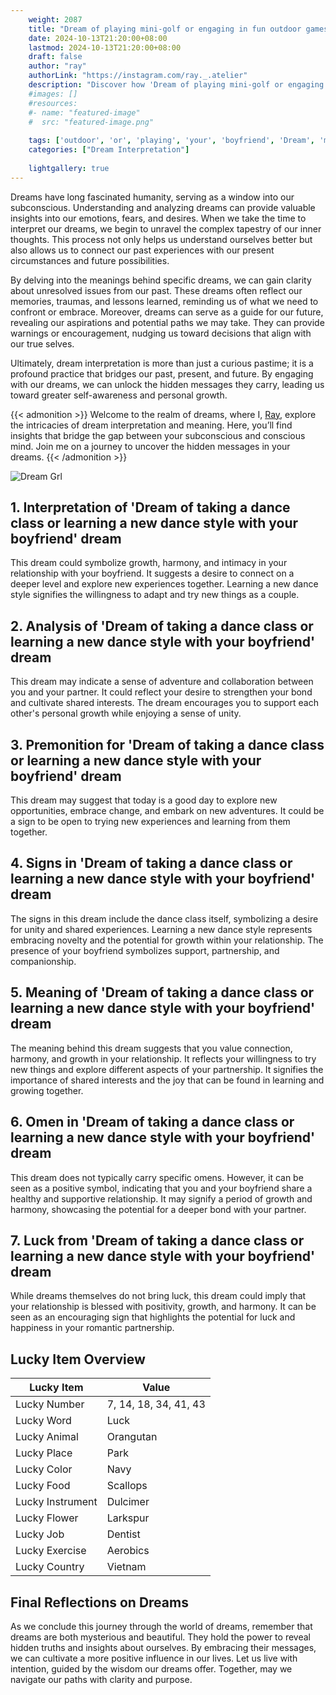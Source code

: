 ```yaml
---
    weight: 2087
    title: "Dream of playing mini-golf or engaging in fun outdoor games with your boyfriend"  # Assuming 'title' column exists
    date: 2024-10-13T21:20:00+08:00
    lastmod: 2024-10-13T21:20:00+08:00
    draft: false
    author: "ray"
    authorLink: "https://instagram.com/ray._.atelier"
    description: "Discover how 'Dream of playing mini-golf or engaging in fun outdoor games with your boyfriend' can interpret your future and uncover its significant meanings in your life."
    #images: []
    #resources:
    #- name: "featured-image"
    #  src: "featured-image.png"
    
    tags: ['outdoor', 'or', 'playing', 'your', 'boyfriend', 'Dream', 'mini-golf', 'engaging', 'games', 'in', 'of', 'with', 'fun']
    categories: ["Dream Interpretation"]
    
    lightgallery: true
---
```

    
Dreams have long fascinated humanity, serving as a window into our subconscious. Understanding and analyzing dreams can provide valuable insights into our emotions, fears, and desires. When we take the time to interpret our dreams, we begin to unravel the complex tapestry of our inner thoughts. This process not only helps us understand ourselves better but also allows us to connect our past experiences with our present circumstances and future possibilities.

By delving into the meanings behind specific dreams, we can gain clarity about unresolved issues from our past. These dreams often reflect our memories, traumas, and lessons learned, reminding us of what we need to confront or embrace. Moreover, dreams can serve as a guide for our future, revealing our aspirations and potential paths we may take. They can provide warnings or encouragement, nudging us toward decisions that align with our true selves.

Ultimately, dream interpretation is more than just a curious pastime; it is a profound practice that bridges our past, present, and future. By engaging with our dreams, we can unlock the hidden messages they carry, leading us toward greater self-awareness and personal growth.

{{< admonition >}}
Welcome to the realm of dreams, where I, [Ray](https://instagram.com/ray._.atelier), explore the intricacies of dream interpretation and meaning. Here, you’ll find insights that bridge the gap between your subconscious and conscious mind. Join me on a journey to uncover the hidden messages in your dreams.
{{< /admonition >}}

![Dream Grl](https://cdn.pixabay.com/photo/2017/11/02/03/35/gothic-2910057_1280.jpg "Dream Grl")

## 1. Interpretation of 'Dream of taking a dance class or learning a new dance style with your boyfriend' dream

This dream could symbolize growth, harmony, and intimacy in your relationship with your boyfriend. It suggests a desire to connect on a deeper level and explore new experiences together. Learning a new dance style signifies the willingness to adapt and try new things as a couple.

## 2. Analysis of 'Dream of taking a dance class or learning a new dance style with your boyfriend' dream

This dream may indicate a sense of adventure and collaboration between you and your partner. It could reflect your desire to strengthen your bond and cultivate shared interests. The dream encourages you to support each other's personal growth while enjoying a sense of unity.

## 3. Premonition for 'Dream of taking a dance class or learning a new dance style with your boyfriend' dream

This dream may suggest that today is a good day to explore new opportunities, embrace change, and embark on new adventures. It could be a sign to be open to trying new experiences and learning from them together.

## 4. Signs in 'Dream of taking a dance class or learning a new dance style with your boyfriend' dream

The signs in this dream include the dance class itself, symbolizing a desire for unity and shared experiences. Learning a new dance style represents embracing novelty and the potential for growth within your relationship. The presence of your boyfriend symbolizes support, partnership, and companionship.

## 5. Meaning of 'Dream of taking a dance class or learning a new dance style with your boyfriend' dream

The meaning behind this dream suggests that you value connection, harmony, and growth in your relationship. It reflects your willingness to try new things and explore different aspects of your partnership. It signifies the importance of shared interests and the joy that can be found in learning and growing together.

## 6. Omen in 'Dream of taking a dance class or learning a new dance style with your boyfriend' dream

This dream does not typically carry specific omens. However, it can be seen as a positive symbol, indicating that you and your boyfriend share a healthy and supportive relationship. It may signify a period of growth and harmony, showcasing the potential for a deeper bond with your partner.

## 7. Luck from 'Dream of taking a dance class or learning a new dance style with your boyfriend' dream

While dreams themselves do not bring luck, this dream could imply that your relationship is blessed with positivity, growth, and harmony. It can be seen as an encouraging sign that highlights the potential for luck and happiness in your romantic partnership.

## Lucky Item Overview
| Lucky Item          | Value              |
|---------------|--------------------|
| Lucky Number        | 7, 14, 18, 34, 41, 43  |
| Lucky Word          | Luck |
| Lucky Animal        | Orangutan |
| Lucky Place         | Park     |
| Lucky Color         | Navy     |
| Lucky Food          | Scallops      |
| Lucky Instrument    | Dulcimer |
| Lucky Flower        | Larkspur    |
| Lucky Job           | Dentist       |
| Lucky Exercise      | Aerobics  |
| Lucky Country       | Vietnam    |


##  Final Reflections on Dreams

As we conclude this journey through the world of dreams, remember that dreams are both mysterious and beautiful. They hold the power to reveal hidden truths and insights about ourselves. By embracing their messages, we can cultivate a more positive influence in our lives. Let us live with intention, guided by the wisdom our dreams offer. Together, may we navigate our paths with clarity and purpose.

